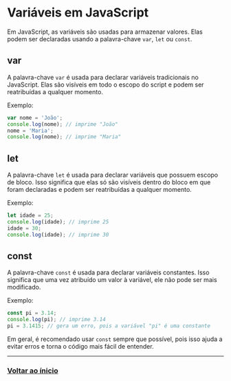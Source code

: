 # Variáveis em JavaScript

Em JavaScript, as variáveis são usadas para armazenar valores. Elas podem ser declaradas usando a palavra-chave `var`, `let` ou `const`.

## var

A palavra-chave `var` é usada para declarar variáveis tradicionais no JavaScript. Elas são visíveis em todo o escopo do script e podem ser reatribuídas a qualquer momento.

Exemplo:

```javascript
var nome = 'João';
console.log(nome); // imprime "João"
nome = 'Maria';
console.log(nome); // imprime "Maria"
```

## let

A palavra-chave `let` é usada para declarar variáveis que possuem escopo de bloco. Isso significa que elas só são visíveis dentro do bloco em que foram declaradas e podem ser reatribuídas a qualquer momento.

Exemplo:

```javascript
let idade = 25;
console.log(idade); // imprime 25
idade = 30;
console.log(idade); // imprime 30
```

## const

A palavra-chave `const` é usada para declarar variáveis constantes. Isso significa que uma vez atribuído um valor à variável, ele não pode ser mais modificado.

Exemplo:

```javascript
const pi = 3.14;
console.log(pi); // imprime 3.14
pi = 3.1415; // gera um erro, pois a variável "pi" é uma constante
```

Em geral, é recomendado usar `const` sempre que possível, pois isso ajuda a evitar erros e torna o código mais fácil de entender.

---

### [Voltar ao ínicio](./index.md)
